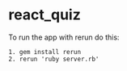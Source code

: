 # react_quiz

To run the app with rerun do this:

```
1. gem install rerun
2. rerun 'ruby server.rb'
```
